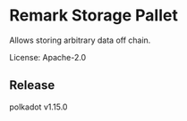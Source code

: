 # Remark Storage Pallet

Allows storing arbitrary data off chain.


License: Apache-2.0


## Release

polkadot v1.15.0
